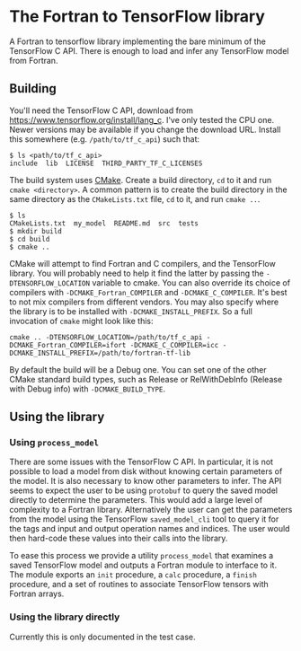 # The Fortran to TensorFlow library

A Fortran to tensorflow library implementing the bare minimum of the TensorFlow
C API.  There is enough to load and infer any TensorFlow model from Fortran.

## Building

You'll need the TensorFlow C API, download from
https://www.tensorflow.org/install/lang_c.  I've only tested the CPU one.
Newer versions may be available if you change the download URL.  Install this
somewhere (e.g. `/path/to/tf_c_api`) such that:

```
$ ls <path/to/tf_c_api>
include  lib  LICENSE  THIRD_PARTY_TF_C_LICENSES
```

The build system uses [CMake](https://cmake.org/).  Create a build directory, `cd` to it
and run `cmake <directory>`.  A common pattern is to create the build directory in the same directory
as the `CMakeLists.txt` file, `cd` to it, and run `cmake ..`.

```
$ ls
CMakeLists.txt  my_model  README.md  src  tests
$ mkdir build
$ cd build
$ cmake ..
```

CMake will attempt to find Fortran and C compilers, and the TensorFlow library.
You will probably need to help it find the latter by passing the
`-DTENSORFLOW_LOCATION` variable to cmake.  You can also override its choice of
compilers with `-DCMAKE_Fortran_COMPILER` and `-DCMAKE_C_COMPILER`.  It's best
to not mix compilers from different vendors.  You may also specify where the
library is to be installed with `-DCMAKE_INSTALL_PREFIX`.  So a full
invocation of `cmake` might look like this:

```
cmake .. -DTENSORFLOW_LOCATION=/path/to/tf_c_api -DCMAKE_Fortran_COMPILER=ifort -DCMAKE_C_COMPILER=icc -DCMAKE_INSTALL_PREFIX=/path/to/fortran-tf-lib
```

By default the build will be a Debug one.  You can set one of the other CMake
standard build types, such as Release or RelWithDebInfo (Release with Debug
info) with `-DCMAKE_BUILD_TYPE`.

## Using the library

### Using `process_model`

There are some issues with the TensorFlow C API.  In particular, it is not
possible to load a model from disk without knowing certain parameters of the
model.  It is also necessary to know other parameters to infer.  The API seems
to expect the user to be using `protobuf` to query the saved model directly to
determine the parameters.  This would add a large level of complexity to a
Fortran library.  Alternatively the user can get the parameters from the model
using the TensorFlow `saved_model_cli` tool to query it for the tags and input
and output operation names and indices.  The user would then hard-code these
values into their calls into the library.

To ease this process we provide a utility `process_model` that examines a saved
TensorFlow model and outputs a Fortran module to interface to it.  The module
exports an `init` procedure, a `calc` procedure, a `finish` procedure, and
a set of routines to associate TensorFlow tensors with Fortran arrays.

### Using the library directly

Currently this is only documented in the test case.
